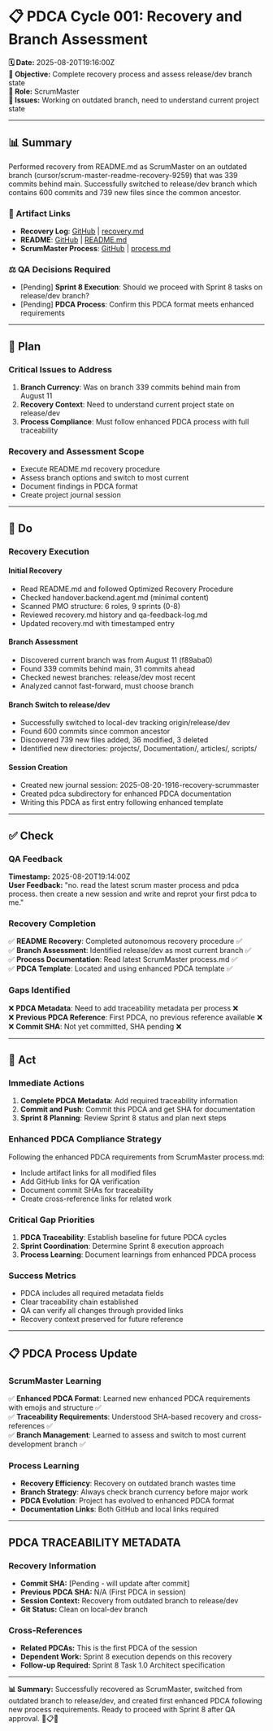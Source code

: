 # 📋 **PDCA Cycle 001: Recovery and Branch Assessment**

**🗓️ Date:** 2025-08-20T19:16:00Z  
**🎯 Objective:** Complete recovery process and assess release/dev branch state  
**👤 Role:** ScrumMaster  
**🚨 Issues:** Working on outdated branch, need to understand current project state

---

## **📊 Summary**

Performed recovery from README.md as ScrumMaster on an outdated branch (cursor/scrum-master-readme-recovery-9259) that was 339 commits behind main. Successfully switched to release/dev branch which contains 600 commits and 739 new files since the common ancestor.

### **🔗 Artifact Links**

- **Recovery Log**: [GitHub](https://github.com/Web4Articles/Web4Articles/blob/release/dev/recovery.md) | [recovery.md](../../../recovery.md)
- **README**: [GitHub](https://github.com/Web4Articles/Web4Articles/blob/release/dev/README.md) | [README.md](../../../../README.md)
- **ScrumMaster Process**: [GitHub](https://github.com/Web4Articles/Web4Articles/blob/release/dev/scrum.pmo/roles/ScrumMaster/process.md) | [process.md](../../../roles/ScrumMaster/process.md)

### **⚖️ QA Decisions Required**

- [Pending] **Sprint 8 Execution**: Should we proceed with Sprint 8 tasks on release/dev branch?
- [Pending] **PDCA Process**: Confirm this PDCA format meets enhanced requirements

---

## **📝 Plan**

### **Critical Issues to Address**
1. **Branch Currency**: Was on branch 339 commits behind main from August 11
2. **Recovery Context**: Need to understand current project state on release/dev
3. **Process Compliance**: Must follow enhanced PDCA process with full traceability

### **Recovery and Assessment Scope**
- Execute README.md recovery procedure
- Assess branch options and switch to most current
- Document findings in PDCA format
- Create project journal session

---

## **🔧 Do**

### **Recovery Execution**

#### **Initial Recovery**
- Read README.md and followed Optimized Recovery Procedure
- Checked handover.backend.agent.md (minimal content)
- Scanned PMO structure: 6 roles, 9 sprints (0-8)
- Reviewed recovery.md history and qa-feedback-log.md
- Updated recovery.md with timestamped entry

#### **Branch Assessment**
- Discovered current branch was from August 11 (f89aba0)
- Found 339 commits behind main, 31 commits ahead
- Checked newest branches: release/dev most recent
- Analyzed cannot fast-forward, must choose branch

#### **Branch Switch to release/dev**
- Successfully switched to local-dev tracking origin/release/dev
- Found 600 commits since common ancestor
- Discovered 739 new files added, 36 modified, 3 deleted
- Identified new directories: projects/, Documentation/, articles/, scripts/

#### **Session Creation**
- Created new journal session: 2025-08-20-1916-recovery-scrummaster
- Created pdca subdirectory for enhanced PDCA documentation
- Writing this PDCA as first entry following enhanced template

---

## **✅ Check**

### **QA Feedback**
**Timestamp:** 2025-08-20T19:14:00Z  
**User Feedback:** "no. read the latest scrum master process and pdca process. then create a new session and write and reprot your first pdca to me."

### **Recovery Completion**
✅ **README Recovery**: Completed autonomous recovery procedure ✅  
✅ **Branch Assessment**: Identified release/dev as most current branch ✅  
✅ **Process Documentation**: Read latest ScrumMaster process.md ✅  
✅ **PDCA Template**: Located and using enhanced PDCA template ✅  

### **Gaps Identified**
❌ **PDCA Metadata**: Need to add traceability metadata per process ❌  
❌ **Previous PDCA Reference**: First PDCA, no previous reference available ❌  
❌ **Commit SHA**: Not yet committed, SHA pending ❌  

---

## **🚀 Act**

### **Immediate Actions**
1. **Complete PDCA Metadata**: Add required traceability information
2. **Commit and Push**: Commit this PDCA and get SHA for documentation
3. **Sprint 8 Planning**: Review Sprint 8 status and plan next steps

### **Enhanced PDCA Compliance Strategy**
Following the enhanced PDCA requirements from ScrumMaster process.md:
- Include artifact links for all modified files
- Add GitHub links for QA verification
- Document commit SHAs for traceability
- Create cross-reference links for related work

### **Critical Gap Priorities**
1. **PDCA Traceability**: Establish baseline for future PDCA cycles
2. **Sprint Coordination**: Determine Sprint 8 execution approach
3. **Process Learning**: Document learnings from enhanced PDCA process

### **Success Metrics**
- PDCA includes all required metadata fields
- Clear traceability chain established
- QA can verify all changes through provided links
- Recovery context preserved for future reference

---

## **📋 PDCA Process Update**

### **ScrumMaster Learning**
✅ **Enhanced PDCA Format**: Learned new enhanced PDCA requirements with emojis and structure ✅  
✅ **Traceability Requirements**: Understood SHA-based recovery and cross-references ✅  
✅ **Branch Management**: Learned to assess and switch to most current development branch ✅  

### **Process Learning**
- **Recovery Efficiency**: Recovery on outdated branch wastes time
- **Branch Strategy**: Always check branch currency before major work
- **PDCA Evolution**: Project has evolved to enhanced PDCA format
- **Documentation Links**: Both GitHub and local links required

---

## **PDCA TRACEABILITY METADATA**
### Recovery Information
- **Commit SHA:** [Pending - will update after commit]
- **Previous PDCA SHA:** N/A (First PDCA in session)
- **Session Context:** Recovery from outdated branch to release/dev
- **Git Status:** Clean on local-dev branch

### Cross-References
- **Related PDCAs:** This is the first PDCA of the session
- **Dependent Work:** Sprint 8 execution depends on this recovery
- **Follow-up Required:** Sprint 8 Task 1.0 Architect specification

---

**📊 Summary:** Successfully recovered as ScrumMaster, switched from outdated branch to release/dev, and created first enhanced PDCA following new process requirements. Ready to proceed with Sprint 8 after QA approval. 🚨📋✅